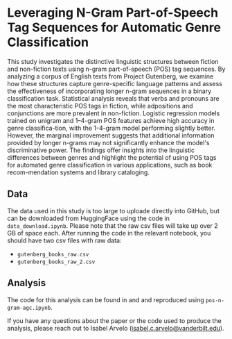 # Leveraging N-Gram Part-of-Speech Tag Sequences for Automatic Genre Classification 

This study investigates the distinctive linguistic structures between fiction and non-fiction texts using n-gram part-of-speech (POS) tag sequences. By analyzing a corpus of English texts from Project Gutenberg, we examine how these structures capture genre-specific language patterns and assess the effectiveness of incorporating longer n-gram sequences in a binary classification task. Statistical analysis reveals that verbs and pronouns are the most characteristic POS tags in fiction, while adpositions and conjunctions are more prevalent in non-fiction. Logistic regression models trained on unigram and 1–4-gram POS features achieve high accuracy in genre classifica-tion, with the 1-4-gram model performing slightly better. However, the marginal improvement suggests that additional information provided by longer n-grams may not significantly enhance the model's discriminative power. The findings offer insights into the linguistic differences between genres and highlight the potential of using POS tags for automated genre classification in various applications, such as book recom-mendation systems and library cataloging.

## Data 

The data used in this study is too large to uploade directly into GitHub, but can be downloaded from HuggingFace using the code in `data_download.ipynb`. Please note that the raw csv files will take up over 2 GB of space each. After running the code in the relevant notebook, you should have two csv files with raw data: 

* `gutenberg_books_raw.csv`
* `gutenberg_books_raw_2.csv`

## Analysis 

The code for this analysis can be found in and and reproduced using `pos-n-gram-agc.ipynb`. 

If you have any questions about the paper or the code used to produce the analysis, please reach out to Isabel Arvelo (isabel.c.arvelo@vanderbilt.edu). 


